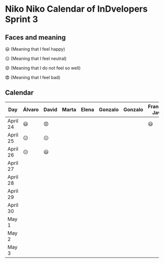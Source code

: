 # Niko Niko Calendar of InDvelopers Sprint 3

## Faces and meaning
:smiley: (Meaning that I feel happy)

:neutral_face: (Meaning that I feel neutral)

:worried: (Meaning that I do not feel so well)

:fearful: (Meaning that I feel bad)


## Calendar

| Day           |     Álvaro    |     David     |     Marta     |     Elena     |     Gonzalo   |    Gonzalo    |Francisco Javier|   Alejandro   |     Luis      |  Juan Pablo   |    Moises     |   Fernando    |
| ------------- | ------------- | ------------- | ------------- | ------------- | ------------- | ------------- | -------------- | ------------- | ------------- | ------------- | ------------- | ------------- |
| April 24      |   :smiley:    |   :worried:   |               |               |               |               |   :smiley:     |               |       😃      |               |               |               |
| April 25      |:neutral_face: | :neutral_face:|               |               |               |               |                |               | :neutral_face:|               |               |               | 
| April 26      |:neutral_face: |   :smiley:    |               |               |               |               |                |               |               |               |               |               |
| April 27      |               |               |               |               |               |               |                |               |               |               |               |               |
| April 28      |               |               |               |               |               |               |                |               |               |               |               |               |
| April 29      |               |               |               |               |               |               |                |               |               |               |               |               |
| April 30      |               |               |               |               |               |               |                |               |               |               |               |               |
| May 1         |               |               |               |               |               |               |                |               |               |               |               |               |
| May 2         |               |               |               |               |               |               |                |               |               |               |               |               |
| May 3         |               |               |               |               |               |               |                |               |               |               |               |               |

